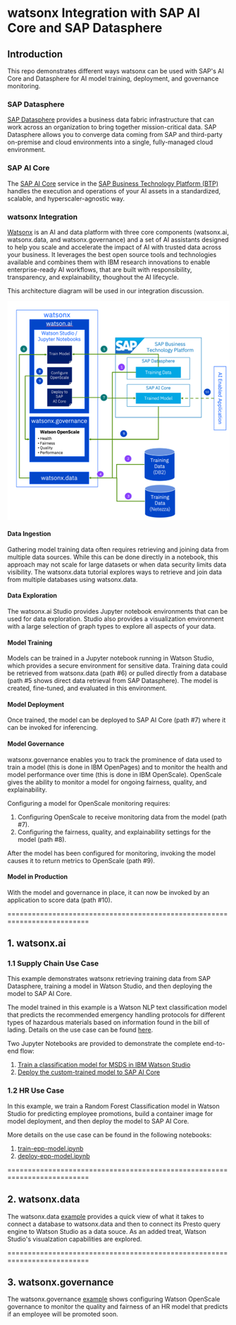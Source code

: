 # watsonx Integration with SAP AI Core and SAP Datasphere

## Introduction
This repo demonstrates different ways watsonx can be used with SAP's AI Core and Datasphere for AI model training, deployment, and governance monitoring. 

### SAP Datasphere
[SAP Datasphere](https://help.sap.com/docs/SAP_DATASPHERE) provides a business data fabric infrastructure that can work across an organization to bring together mission-critical data. SAP Datasphere allows you to converge data coming from SAP and third-party on-premise and cloud environments into a single, fully-managed cloud environment.
 
### SAP AI Core
The [SAP AI Core](https://help.sap.com/docs/sap-ai-core) service in the [SAP Business Technology Platform (BTP)](https://help.sap.com/docs/btp) handles the execution and operations of your AI assets in a standardized, scalable, and hyperscaler-agnostic way.

### watsonx Integration
[Watsonx](https://www.ibm.com/watsonx) is an AI and data platform with three core components (watsonx.ai, watsonx.data, and watsonx.governance) and a set of AI assistants designed to help you scale and accelerate the impact of AI with trusted data across your business. It leverages the best open source tools and technologies available and combines them with IBM research innovations to enable enterprise-ready AI workflows, that are built with responsibility, transparency, and explainability, thoughout the AI lifecycle.

This architecture diagram will be used in our integration discussion.

![End to End ML Lifecycle](./images/end-to-end-flow.png)

#### Data Ingestion
Gathering model training data often requires retrieving and joining data from multiple data sources. While this can be done directly in a notebook, this approach may not scale for large datasets or when data security limits data visibility. The watsonx.data tutorial explores ways to retrieve and join data from multiple databases using watsonx.data.

#### Data Exploration
The watsonx.ai Studio provides Jupyter notebook environments that can be used for data exploration. Studio also provides a visualization environment with a large selection of graph types to explore all aspects of your data.

#### Model Training
Models can be trained in a Jupyter notebook running in Watson Studio, which provides a secure environment for sensitive data. Training data could be retrieved from watsonx.data (path #6) or pulled directly from a database (path #5 shows direct data retrieval from SAP Datasphere). The model is created, fine-tuned, and evaluated in this environment.

#### Model Deployment
Once trained, the model can be deployed to SAP AI Core (path #7) where it can be invoked for inferencing.

#### Model Governance
watsonx.governance enables you to track the prominence of data used to train a model (this is done in IBM OpenPages) and to monitor the health and model performance over time (this is done in IBM OpenScale). OpenScale gives the ability to monitor a model for ongoing fairness, quality, and explainability.

Configuring a model for OpenScale monitoring requires:
1. Configuring OpenScale to receive monitoring data from the model (path #7).
2. Configuring the fairness, quality, and explainability settings for the model (path #8).

After the model has been configured for monitoring, invoking the model causes it to return metrics to OpenScale (path #9).

#### Model in Production
With the model and governance in place, it can now be invoked by an application to score data (path #10).

==========================================================================

## 1. watsonx.ai

### 1.1 Supply Chain Use Case

This example demonstrates watsonx retrieving training data from SAP Datasphere, training a model in Watson Studio, and then deploying the model to SAP AI Core.

The model trained in this example is a Watson NLP text classification model that predicts the recommended emergency handling protocols for different types of hazardous materials based on information found in the bill of lading. Details on the use case can be found [here](./1.%20watsonx.ai/1.1%20Supply%20Chain%20Use%20Case/README.md).

Two Jupyter Notebooks are provided to demonstrate the complete end-to-end flow:

1. [Train a classification model for MSDS in IBM Watson Studio](1.%20watsonx.ai/1.1%20Supply%20Chain%20Use%20Case/notebooks/Train-Model-with-Data-from-SAP-Datasphere.ipynb)
1. [Deploy the custom-trained model to SAP AI Core](1.%20watsonx.ai/1.1%20Supply%20Chain%20Use%20Case/notebooks/Deploy-Custom-Model-to-SAP-AI-Core.ipynb)

### 1.2 HR Use Case

In this example, we train a Random Forest Classification model in Watson Studio for predicting employee promotions, build a container image for model deployment, and then deploy the model to SAP AI Core.

More details on the use case can be found in the following notebooks:

1. [train-epp-model.ipynb](1.%20watsonx.ai/1.2%20HR%20Use%20Case/notebooks/train-epp-model.ipynb)
1. [deploy-epp-model.ipynb](1.%20watsonx.ai/1.2%20HR%20Use%20Case/notebooks/deploy-epp-model.ipynb)

==========================================================================

## 2. watsonx.data

The watsonx.data [example](2.%20watsonx.data/2.1%20HR%20Use%20Case/README.md) provides a quick view of what it takes to connect a database to watsonx.data and then to connect its Presto query engine to Watson Studio as a data souce. As an added treat, Watson Studio's visualzation capabilities are explored.

==========================================================================

## 3. watsonx.governance

The watsonx.governance [example](3.%20watsonx.governance/3.1%20HR%20Use%20Case/README.md) shows configuring Watson OpenScale governance to monitor the quality and fairness of an HR model that predicts if an employee will be promoted soon. 

